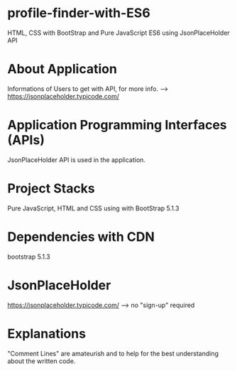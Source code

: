 # profile-finder-with-ES6

HTML, CSS with BootStrap and Pure JavaScript ES6 using JsonPlaceHolder API

# About Application

Informations of Users to get with API, for more info. --> https://jsonplaceholder.typicode.com/

# Application Programming Interfaces (APIs)

JsonPlaceHolder API is used in the application.

# Project Stacks

Pure JavaScript, HTML and CSS using with BootStrap 5.1.3

# Dependencies with CDN

bootstrap 5.1.3

# JsonPlaceHolder

https://jsonplaceholder.typicode.com/ --> no "sign-up" required

# Explanations

"Comment Lines" are amateurish and to help for the best understanding about the written code.
